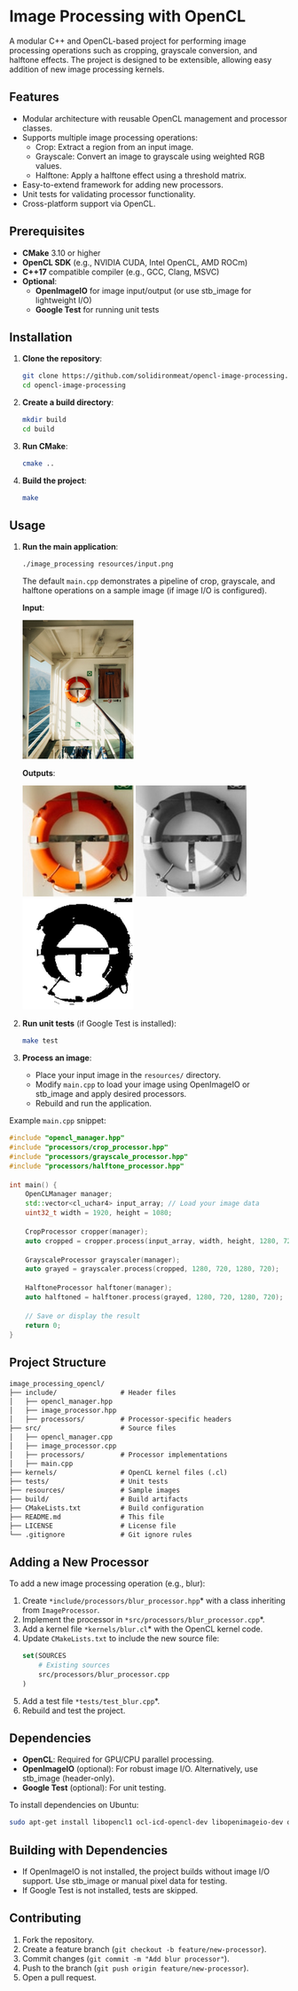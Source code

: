 # Image Processing with OpenCL

A modular C++ and OpenCL-based project for performing image processing operations such as cropping, grayscale conversion, and halftone effects. The project is designed to be extensible, allowing easy addition of new image processing kernels.

## Features
- Modular architecture with reusable OpenCL management and processor classes.
- Supports multiple image processing operations:
  - Crop: Extract a region from an input image.
  - Grayscale: Convert an image to grayscale using weighted RGB values.
  - Halftone: Apply a halftone effect using a threshold matrix.
- Easy-to-extend framework for adding new processors.
- Unit tests for validating processor functionality.
- Cross-platform support via OpenCL.

## Prerequisites
- **CMake** 3.10 or higher
- **OpenCL SDK** (e.g., NVIDIA CUDA, Intel OpenCL, AMD ROCm)
- **C++17** compatible compiler (e.g., GCC, Clang, MSVC)
- **Optional**:
  - **OpenImageIO** for image input/output (or use stb_image for lightweight I/O)
  - **Google Test** for running unit tests

## Installation

1. **Clone the repository**:
   ```bash
   git clone https://github.com/solidironmeat/opencl-image-processing.git
   cd opencl-image-processing
   ```

2. **Create a build directory**:
   ```bash
   mkdir build
   cd build
   ```

3. **Run CMake**:
   ```bash
   cmake ..
   ```

4. **Build the project**:
   ```bash
   make
   ```

## Usage

1. **Run the main application**:
   ```bash
   ./image_processing resources/input.png 
   ```
   The default `main.cpp` demonstrates a pipeline of crop, grayscale, and halftone operations on a sample image (if image I/O is configured).

   **Input**:

   <img src="resources/input.png" alt="drawing" width="200"/>

   **Outputs**:

   <img src="resources/cropped.png" alt="drawing" width="200"/>
   <img src="resources/grayed.png" alt="drawing" width="200"/>
   <img src="resources/halftoned.png" alt="drawing" width="200"/>


   <!-- ![cropped](resources/cropped.png)
   ![grayed](resources/grayed.png)
   ![halftoned](resources/halftoned.png) -->

2. **Run unit tests** (if Google Test is installed):
   ```bash
   make test
   ```

3. **Process an image**:
   - Place your input image in the `resources/` directory.
   - Modify `main.cpp` to load your image using OpenImageIO or stb_image and apply desired processors.
   - Rebuild and run the application.

Example `main.cpp` snippet:
```cpp
#include "opencl_manager.hpp"
#include "processors/crop_processor.hpp"
#include "processors/grayscale_processor.hpp"
#include "processors/halftone_processor.hpp"

int main() {
    OpenCLManager manager;
    std::vector<cl_uchar4> input_array; // Load your image data
    uint32_t width = 1920, height = 1080;

    CropProcessor cropper(manager);
    auto cropped = cropper.process(input_array, width, height, 1280, 720, 100, 100);

    GrayscaleProcessor grayscaler(manager);
    auto grayed = grayscaler.process(cropped, 1280, 720, 1280, 720);

    HalftoneProcessor halftoner(manager);
    auto halftoned = halftoner.process(grayed, 1280, 720, 1280, 720);

    // Save or display the result
    return 0;
}
```

## Project Structure
```
image_processing_opencl/
├── include/                # Header files
│   ├── opencl_manager.hpp
│   ├── image_processor.hpp
│   ├── processors/         # Processor-specific headers
├── src/                    # Source files
│   ├── opencl_manager.cpp
│   ├── image_processor.cpp
│   ├── processors/         # Processor implementations
│   ├── main.cpp
├── kernels/                # OpenCL kernel files (.cl)
├── tests/                  # Unit tests
├── resources/              # Sample images
├── build/                  # Build artifacts
├── CMakeLists.txt          # Build configuration
├── README.md               # This file
├── LICENSE                 # License file
└── .gitignore              # Git ignore rules
```

## Adding a New Processor
To add a new image processing operation (e.g., blur):
1. Create `*include/processors/blur_processor.hpp`* with a class inheriting from `ImageProcessor`.
2. Implement the processor in `*src/processors/blur_processor.cpp`*.
3. Add a kernel file `*kernels/blur.cl`* with the OpenCL kernel code.
4. Update `CMakeLists.txt` to include the new source file:
   ```cmake
   set(SOURCES
       # Existing sources
       src/processors/blur_processor.cpp
   )
   ```
5. Add a test file `*tests/test_blur.cpp`*.
6. Rebuild and test the project.

## Dependencies
- **OpenCL**: Required for GPU/CPU parallel processing.
- **OpenImageIO** (optional): For robust image I/O. Alternatively, use stb_image (header-only).
- **Google Test** (optional): For unit testing.

To install dependencies on Ubuntu:
```bash
sudo apt-get install libopencl1 ocl-icd-opencl-dev libopenimageio-dev openimageio-tools googletest
```

## Building with Dependencies
- If OpenImageIO is not installed, the project builds without image I/O support. Use stb_image or manual pixel data for testing.
- If Google Test is not installed, tests are skipped.

## Contributing
1. Fork the repository.
2. Create a feature branch (`git checkout -b feature/new-processor`).
3. Commit changes (`git commit -m "Add blur processor"`).
4. Push to the branch (`git push origin feature/new-processor`).
5. Open a pull request.
